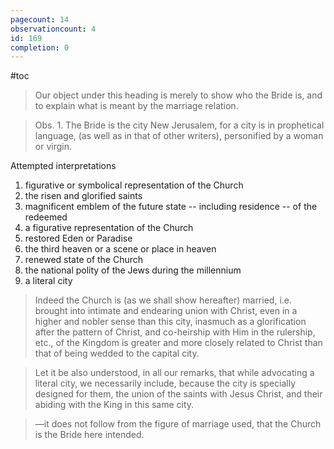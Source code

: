 ```yaml
---
pagecount: 14
observationcount: 4
id: 169
completion: 0
---
```

#toc

>Our object under this heading is merely to show who the Bride is, and to explain what is meant by the marriage relation.

>Obs. 1. The Bride is the city New Jerusalem, for a city is in prophetical language, (as well as in that of other writers), personified by a woman or virgin.

Attempted interpretations
1. figurative or symbolical representation of the Church
2. the risen and glorified saints
3. magnificent emblem of the future state -- including residence -- of the redeemed
4. a figurative representation of the Church
5. restored Eden or Paradise
6. the third heaven or a scene or place in heaven
7. renewed state of the Church
8. the national polity of the Jews during the millennium
9. a literal city

>Indeed the Church is (as we shall show hereafter) married, i.e. brought into intimate and endearing union with Christ, even in a higher and nobler sense than this city, inasmuch as a glorification after the pattern of Christ, and co-heirship with Him in the rulership, etc., of the Kingdom is greater and more closely related to Christ than that of being wedded to the capital city.

>Let it be also understood, in all our remarks, that while advocating a literal city, we necessarily include, because the city is specially designed for them, the union of the saints with Jesus Christ, and their abiding with the King in this same city.

>—it does not follow from the figure of marriage used, that the Church is the Bride here intended.
